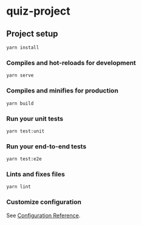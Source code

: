 # quiz-project

## Project setup
```
yarn install
```

### Compiles and hot-reloads for development
```
yarn serve
```

### Compiles and minifies for production
```
yarn build
```

### Run your unit tests
```
yarn test:unit
```

### Run your end-to-end tests
```
yarn test:e2e
```

### Lints and fixes files
```
yarn lint
```

### Customize configuration
See [Configuration Reference](https://cli.vuejs.org/config/).
